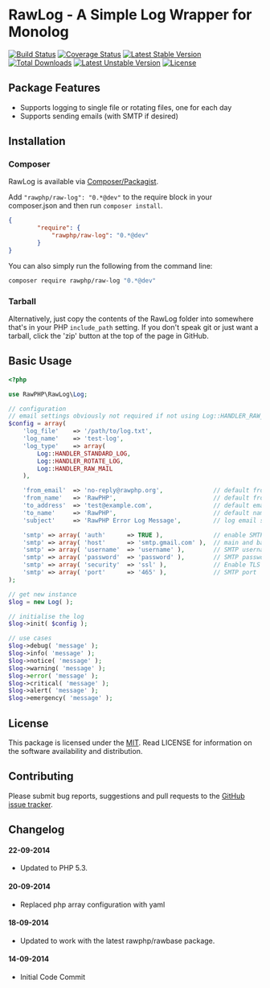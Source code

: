 # RawLog - A Simple Log Wrapper for Monolog

[![Build Status](https://travis-ci.org/rawphp/RawLog.svg?branch=master)](https://travis-ci.org/rawphp/RawLog) [![Coverage Status](https://coveralls.io/repos/rawphp/RawLog/badge.png)](https://coveralls.io/r/rawphp/RawLog)
[![Latest Stable Version](https://poser.pugx.org/rawphp/raw-log/v/stable.svg)](https://packagist.org/packages/rawphp/raw-log) [![Total Downloads](https://poser.pugx.org/rawphp/raw-log/downloads.svg)](https://packagist.org/packages/rawphp/raw-log) 
[![Latest Unstable Version](https://poser.pugx.org/rawphp/raw-log/v/unstable.svg)](https://packagist.org/packages/rawphp/raw-log) [![License](https://poser.pugx.org/rawphp/raw-log/license.svg)](https://packagist.org/packages/rawphp/raw-log)

## Package Features
- Supports logging to single file or rotating files, one for each day
- Supports sending emails (with SMTP if desired)

## Installation

### Composer
RawLog is available via [Composer/Packagist](https://packagist.org/packages/rawphp/raw-log).

Add `"rawphp/raw-log": "0.*@dev"` to the require block in your composer.json and then run `composer install`.

```json
{
        "require": {
            "rawphp/raw-log": "0.*@dev"
        }
}
```

You can also simply run the following from the command line:

```sh
composer require rawphp/raw-log "0.*@dev"
```

### Tarball
Alternatively, just copy the contents of the RawLog folder into somewhere that's in your PHP `include_path` setting. If you don't speak git or just want a tarball, click the 'zip' button at the top of the page in GitHub.

## Basic Usage

```php
<?php

use RawPHP\RawLog\Log;

// configuration
// email settings obviously not required if not using Log::HANDLER_RAW_MAIL
$config = array(
    'log_file'    => '/path/to/log.txt',
    'log_name'    => 'test-log',
    'log_type'    => array(
        Log::HANDLER_STANDARD_LOG,
        Log::HANDLER_ROTATE_LOG,
        Log::HANDLER_RAW_MAIL
    ),

    'from_email'  => 'no-reply@rawphp.org',              // default from email to use in log emails
    'from_name'   => 'RawPHP',                           // default from name to use in log emails
    'to_address'  => 'test@example.com',                 // default email address to use in log emails
    'to_name'     => 'RawPHP',                           // default name 
    'subject'     => 'RawPHP Error Log Message',         // log email subject line

    'smtp' => array( 'auth'      => TRUE ),              // enable SMTP authentication
    'smtp' => array( 'host'      => 'smtp.gmail.com' ),  // main and backup SMTP servers
    'smtp' => array( 'username'  => 'username' ),        // SMTP username
    'smtp' => array( 'password'  => 'password' ),        // SMTP password
    'smtp' => array( 'security'  => 'ssl' ),             // Enable TLS encryption, 'ssl' also accepted
    'smtp' => array( 'port'      => '465' ),             // SMTP port
);

// get new instance
$log = new Log( );

// initialise the log
$log->init( $config );

// use cases
$log->debug( 'message' );
$log->info( 'message' );
$log->notice( 'message' );
$log->warning( 'message' );
$log->error( 'message' );
$log->critical( 'message' );
$log->alert( 'message' );
$log->emergency( 'message' );
```

## License
This package is licensed under the [MIT](https://github.com/rawphp/RawLog/blob/master/LICENSE). Read LICENSE for information on the software availability and distribution.

## Contributing

Please submit bug reports, suggestions and pull requests to the [GitHub issue tracker](https://github.com/rawphp/RawLog/issues).

## Changelog

#### 22-09-2014
- Updated to PHP 5.3.

#### 20-09-2014
- Replaced php array configuration with yaml

#### 18-09-2014
- Updated to work with the latest rawphp/rawbase package.

#### 14-09-2014
- Initial Code Commit